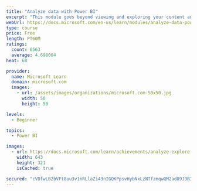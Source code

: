 ```yaml
---
title: "Analyze data with Power BI"
excerpt: "This module goes beyond viewing and exploring your content and explains how to interact with it by working with reports and dashboards to uncover and share new business insights."
webUrl: https://docs.microsoft.com/en-us/learn/modules/analyze-data-power-bi/
type: course
price: Free
length: PT60M
ratings:
  count: 6563
  average: 4.698004
heat: 68

provider:
  name: Microsoft Learn
  domain: microsoft.com
  images:
    - url: /assets/images/organizations/microsoft.com-50x50.jpg
      width: 50
      height: 50

levels:
  - Beginner

topics:
  - Power BI

images:
  - url: https://docs.microsoft.com/learn/achievements/analyze-explore-data-power-bi-social.png
    width: 643
    height: 321
    isCached: true

secured: "cVDfwLB2bVFt8uu3v1nRLlaZi43nIGQKPpsvHybNxLzNTfzmqwQM2ad89J9RISgUbIrQ4g9LPOGe3oWSI3TN9gWVt9lM2jbbUlBncf3g8pVV68YadJcJg/d6X7mBCSAM3gklShOyd9mFfFK27Qv7oXbwis7zuustQ2Q1WmnKltVWj/k9ZS6h2kSM0tx+LvBHAItohp3v0b3h3OuWm7rIiLyHVyiOpxU94KApFdUZrbERTBb89QLh5hYdIr7wBHxODrI8vivJSLFY9kdB5Qwsr6iO+8atssp/nDRVIFIz2XOhc/fwTBmy5lAC8Wmg1XD1cp3zIqyAF/PoZFXACx+FuKgHJeF8GrKALucSHZkqy6IXnOkjQvQJiujiHMqL4E6ODtHvi+Ok4kM/Lq9iicrE+PkLXK2BfBYqOkKdhQQuG6k=;hX93XXZRywwx/gObMkHWYA=="
---
```


